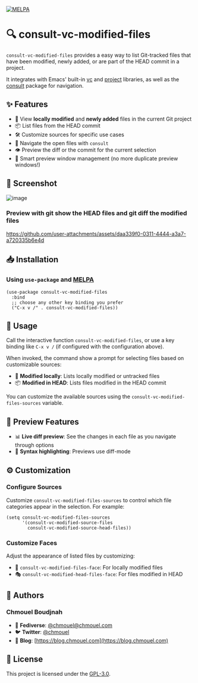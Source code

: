 [![MELPA](https://melpa.org/packages/consult-vc-modified-files-badge.svg)](https://melpa.org/#/consult-vc-modified-files)

# 🔍 consult-vc-modified-files

`consult-vc-modified-files` provides a easy way to list Git-tracked files that have been modified, newly added, or are part of the HEAD commit in a project.

It integrates with Emacs' built-in [vc](https://www.gnu.org/software/emacs/manual/html_node/emacs/Version-Control.html) and
[project](https://github.com/emacs-mirror/emacs/blob/master/lisp/progmodes/project.el) libraries,
as well as the [consult](https://github.com/minad/consult) package for navigation.

## ✨ Features

- 📄 View **locally modified** and **newly added** files in the current Git project
- 📦 List files from the HEAD commit
- 🛠️ Customize sources for specific use cases
- 🧭 Navigate the open files with `consult`
- 👁️ Preview the diff or the commit for the current selection
- 🔄 Smart preview window management (no more duplicate preview windows!)

## 📸 Screenshot

![image](https://github.com/chmouel/consult-vc-modified-files/assets/98980/00272a25-a0b1-4b90-b4a8-21807ead914e)

### Preview with git show the HEAD files and git diff the modified files

https://github.com/user-attachments/assets/daa339f0-0311-4444-a3a7-a720335b6e4d



## 📥 Installation

### Using `use-package` and [MELPA](https://melpa.org/)

```elisp
(use-package consult-vc-modified-files
  :bind
  ;; choose any other key binding you prefer
  ("C-x v /" . consult-vc-modified-files))
```

## 🚀 Usage

Call the interactive function `consult-vc-modified-files`, or use a key binding
like `C-x v /` (if configured with the configuration above).

When invoked, the command show a prompt for selecting files based on customizable sources:

- 🔄 **Modified locally**: Lists locally modified or untracked files
- 📦 **Modified in HEAD**: Lists files modified in the HEAD commit

You can customize the available sources using the
`consult-vc-modified-files-sources` variable.

## 🔮 Preview Features

- 📊 **Live diff preview**: See the changes in each file as you navigate through options
- 🌈 **Syntax highlighting**: Previews use diff-mode

## ⚙️ Customization

### Configure Sources

Customize `consult-vc-modified-files-sources` to control which file categories appear in the selection. For example:

```elisp
(setq consult-vc-modified-files-sources
      '(consult-vc-modified-source-files
        consult-vc-modified-source-head-files))
```

### Customize Faces

Adjust the appearance of listed files by customizing:

- 🎨 `consult-vc-modified-files-face`: For locally modified files
- 🎭 `consult-vc-modified-head-files-face`: For files modified in HEAD

## 👥 Authors

### Chmouel Boudjnah

- 🐘 **Fediverse**: [@chmouel@chmouel.com](https://fosstodon.org/@chmouel)
- 🐦 **Twitter**: [@chmouel](https://twitter.com/chmouel)
- 📝 **Blog**: [https://blog.chmouel.com](https://blog.chmouel.com)

## 📃 License

This project is licensed under the [GPL-3.0](./LICENSE).
